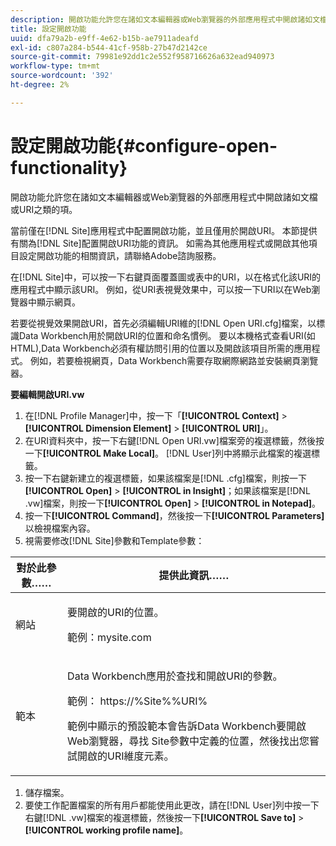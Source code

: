 ```yaml
---
description: 開啟功能允許您在諸如文本編輯器或Web瀏覽器的外部應用程式中開啟諸如文檔或URI之類的項。
title: 設定開啟功能
uuid: dfa79a2b-e9ff-4e62-b15b-ae7911adeafd
exl-id: c807a284-b544-41cf-958b-27b47d2142ce
source-git-commit: 79981e92dd1c2e552f958716626a632ead940973
workflow-type: tm+mt
source-wordcount: '392'
ht-degree: 2%

---
```


# 設定開啟功能{#configure-open-functionality}

開啟功能允許您在諸如文本編輯器或Web瀏覽器的外部應用程式中開啟諸如文檔或URI之類的項。

當前僅在[!DNL Site]應用程式中配置開啟功能，並且僅用於開啟URI。 本節提供有關為[!DNL Site]配置開啟URI功能的資訊。 如需為其他應用程式或開啟其他項目設定開啟功能的相關資訊，請聯絡Adobe諮詢服務。

在[!DNL Site]中，可以按一下右鍵頁面覆蓋圖或表中的URI，以在格式化該URI的應用程式中顯示該URI。 例如，從URI表視覺效果中，可以按一下URI以在Web瀏覽器中顯示網頁。

若要從視覺效果開啟URI，首先必須編輯URI維的[!DNL Open URI.cfg]檔案，以標識Data Workbench用於開啟URI的位置和命名慣例。 要以本機格式查看URI(如HTML),Data Workbench必須有權訪問引用的位置以及開啟該項目所需的應用程式。 例如，若要檢視網頁，Data Workbench需要存取網際網路並安裝網頁瀏覽器。

**要編輯開啟URI.vw**

1. 在[!DNL Profile Manager]中，按一下「**[!UICONTROL Context]** > **[!UICONTROL Dimension Element]** > **[!UICONTROL URI]**」。
1. 在URI資料夾中，按一下右鍵[!DNL Open URI.vw]檔案旁的複選標籤，然後按一下&#x200B;**[!UICONTROL Make Local]**。 [!DNL User]列中將顯示此檔案的複選標籤。
1. 按一下右鍵新建立的複選標籤，如果該檔案是[!DNL .cfg]檔案，則按一下&#x200B;**[!UICONTROL Open]** > **[!UICONTROL in Insight]**；如果該檔案是[!DNL .vw]檔案，則按一下&#x200B;**[!UICONTROL Open]** > **[!UICONTROL in Notepad]**。
1. 按一下&#x200B;**[!UICONTROL Command]**，然後按一下&#x200B;**[!UICONTROL Parameters]**&#x200B;以檢視檔案內容。
1. 視需要修改[!DNL Site]參數和Template參數：

<table id="table_CDB316DB271F476AB9F9B557B86AFD25">
 <thead>
  <tr>
   <th colname="col1" class="entry"> 對於此參數…… </th>
   <th colname="col2" class="entry"> 提供此資訊…… </th>
  </tr>
 </thead>
 <tbody>
  <tr>
   <td colname="col1"> <p>網站 </p> </td>
   <td colname="col2"> <p>要開啟的URI的位置。 </p> <p>範例：mysite.com </p> </td>
  </tr>
  <tr>
   <td colname="col1"> <p>範本 </p> </td>
   <td colname="col2"> <p>Data Workbench應用於查找和開啟URI的參數。 </p> <p>範例：<span class="filepath"> https://%Site%%URI%</span> </p> <p>範例中顯示的預設範本會告訴Data Workbench要開啟Web瀏覽器，尋找<span class="wintitle"> Site</span>參數中定義的位置，然後找出您嘗試開啟的URI維度元素。 </p> </td>
  </tr>
 </tbody>
</table>

1. 儲存檔案。
1. 要使工作配置檔案的所有用戶都能使用此更改，請在[!DNL User]列中按一下右鍵[!DNL .vw]檔案的複選標籤，然後按一下&#x200B;**[!UICONTROL Save to]** > **[!UICONTROL working profile name]**。
